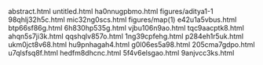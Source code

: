 abstract.html
untitled.html
ha0nnugpbmo.html
figures/aditya1-1
98qhlj32h5c.html
mic32ng0scs.html
figures/map(1)
e42u1a5vbus.html
btp66sf86g.html
6h830hp535g.html
vjbu106n9ao.html
tqc9aacptk8.html
ahqn5s7ji3k.html
qqshqlv857o.html
1ng39cpfehg.html
p284eh1r5uk.html
ukm0jct8v68.html
hu9pnhagah4.html
g0l06es5a98.html
205cma7gdpo.html
u7qlsfsq8f.html
hedfm8dhcnc.html
5f4v6elsgao.html
9anjvcc3ks.html